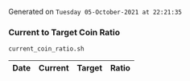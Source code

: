 Generated on `Tuesday 05-October-2021 at 22:21:35`

### Current to Target Coin Ratio
`current_coin_ratio.sh`

Date|Current|Target|Ratio
---|---|---|---
